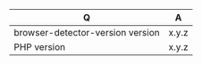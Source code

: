 | Q                                | A              |
| ---------------------------------| ---------------|
| browser-detector-version version | x.y.z          |
| PHP version                      | x.y.z          |


<!--
- Please fill in this template according to your issue.
- Please keep the table shown above at the top of your issue.
- Please post code as text (using proper markup). Do not post screenshots of code.
- Replace this comment by the description of your issue.
-->
